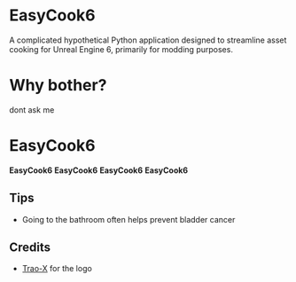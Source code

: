 # EasyCook6
A complicated hypothetical Python application designed to streamline asset cooking for Unreal Engine 6, primarily for modding purposes.

# Why bother?
dont ask me

# EasyCook6
**EasyCook6**
**EasyCook6**
**EasyCook6**
**EasyCook6**

## Tips
* Going to the bathroom often helps prevent bladder cancer

## Credits
- [Trao-X](https://github.com/Trao-X) for the logo 
